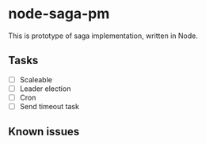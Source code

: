 # node-saga-pm

This is prototype of saga implementation, written in Node.

## Tasks

- [ ] Scaleable
- [ ] Leader election
- [ ] Cron
- [ ] Send timeout task

## Known issues
